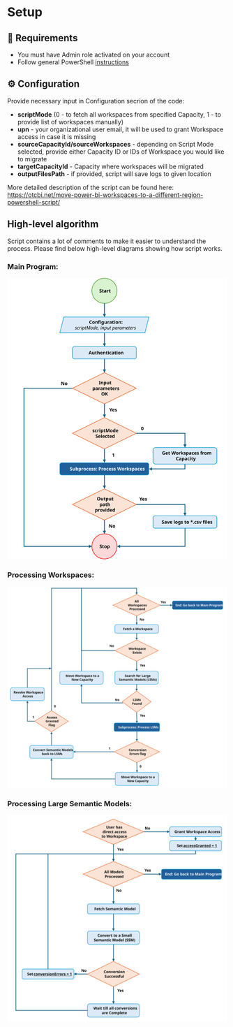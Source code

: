 # Setup

## 📃 Requirements
- You must have Admin role activated on your account
- Follow general PowerShell [instructions](https://github.com/PWrona86/PowerShell-Scripts/blob/main/README.md)

## ⚙️ Configuration
Provide necessary input in Configuration secrion of the code:
- **scriptMode** (0 - to fetch all workspaces from specified Capacity, 1 - to provide list of workspaces manually)
- **upn** - your organizational user email, it will be used to grant Workspace access in case it is missing
- **sourceCapacityId/sourceWorkspaces** - depending on Script Mode selected, provide either Capacity ID or IDs of Workspace you would like to migrate
- **targetCapacityId** - Capacity where workspaces will be migrated
- **outputFilesPath** - if provided, script will save logs to given location

More detailed description of the script can be found here:
https://otcbi.net/move-power-bi-workspaces-to-a-different-region-powershell-script/

## High-level algorithm
Script contains a lot of comments to make it easier to understand the process. Please find below high-level diagrams showing how script works.

### Main Program:
<p align="center">
  <img src="../images/ps_main_program.svg" alt="Main Program" width="600">
</p>

### Processing Workspaces:
<p align="center">
  <img src="../images/ps_process_workspaces.svg" alt="Process Workspaces" width="600">
</p>

### Processing Large Semantic Models:
<p align="center">
  <img src="../images/ps_process_semantic_models.svg" alt="Process Large Semantic Models" width="600">
</p>
